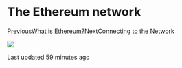 # The Ethereum network

[PreviousWhat is Ethereum?](../ether-introduction/what-is-ethereum.md)[NextConnecting to the Network](connecting-to-the-network.md)

![](https://gblobscdn.gitbook.com/users%2F9x5zdw8Em1OEf9wKDahCiZ7ACt92%2Favatar-1626531079359.png?alt=media)

Last updated 59 minutes ago

